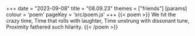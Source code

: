 +++
date = "2023-09-08"
title = "08.09.23"
themes = ["friends"]
[params]
  colour = 'poem'
  pageKey = 'src/poem.js'
+++
{{< poem >}}
We hit the crazy time,
Time that rolls with laughter,
Time unstrung with dissonant tune,
Proximity fathered such hilarity.
{{< /poem >}}